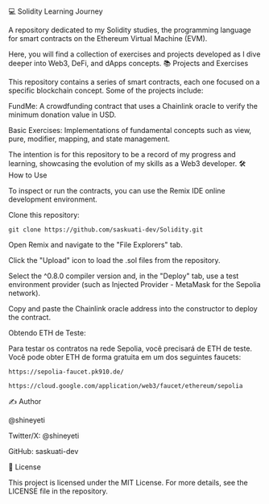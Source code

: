 💻 Solidity Learning Journey

A repository dedicated to my Solidity studies, the programming language for smart contracts on the Ethereum Virtual Machine (EVM).

Here, you will find a collection of exercises and projects developed as I dive deeper into Web3, DeFi, and dApps concepts.
📚 Projects and Exercises

This repository contains a series of smart contracts, each one focused on a specific blockchain concept. Some of the projects include:

FundMe: A crowdfunding contract that uses a Chainlink oracle to verify the minimum donation value in USD.

Basic Exercises: Implementations of fundamental concepts such as view, pure, modifier, mapping, and state management.

The intention is for this repository to be a record of my progress and learning, showcasing the evolution of my skills as a Web3 developer.
🛠️ How to Use

To inspect or run the contracts, you can use the Remix IDE online development environment.

Clone this repository:

    git clone https://github.com/saskuati-dev/Solidity.git

Open Remix and navigate to the "File Explorers" tab.

Click the "Upload" icon to load the .sol files from the repository.

Select the ^0.8.0 compiler version and, in the "Deploy" tab, use a test environment provider (such as Injected Provider - MetaMask for the Sepolia network).

Copy and paste the Chainlink oracle address into the constructor to deploy the contract.

Obtendo ETH de Teste:

Para testar os contratos na rede Sepolia, você precisará de ETH de teste. Você pode obter ETH de forma gratuita em um dos seguintes faucets:

    https://sepolia-faucet.pk910.de/

    https://cloud.google.com/application/web3/faucet/ethereum/sepolia

✍️ Author

@shineyeti

Twitter/X: @shineyeti

GitHub: saskuati-dev

📄 License

This project is licensed under the MIT License. For more details, see the LICENSE file in the repository.
